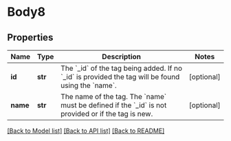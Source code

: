 # Body8

## Properties
Name | Type | Description | Notes
------------ | ------------- | ------------- | -------------
**id** | **str** | The &#x60;_id&#x60; of the tag being added. If no &#x60;_id&#x60; is provided the tag will be found using the &#x60;name&#x60;.  | [optional] 
**name** | **str** | The name of the tag. The &#x60;name&#x60; must be defined if the &#x60;_id&#x60; is not provided or if the tag is new.  | [optional] 

[[Back to Model list]](../README.md#documentation-for-models) [[Back to API list]](../README.md#documentation-for-api-endpoints) [[Back to README]](../README.md)

